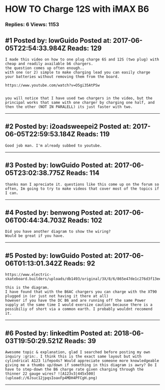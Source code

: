# HOW TO Charge 12S with iMAX B6

### Replies: 6 Views: 1153

## \#1 Posted by: lowGuido Posted at: 2017-06-05T22:54:33.984Z Reads: 129

```
I made this video on how to one plug charge 6S and 12S (two plug) with cheap and readily available b6 chargers.
the question comes up often enough.. 
with one (or 2) simple to make charging lead you can easily charge your batteries without removing them from the board.

https://www.youtube.com/watch?v=O5gi35AtPSw


you will notice that I have used two chargers in the video, but the principal works that same with one charger by charging one half, and then the other (NOT IN PARALELL) its just faster with two.
```

---
## \#2 Posted by: i2oadsweepei2 Posted at: 2017-06-05T22:59:53.184Z Reads: 119

```
Good job man. I'm already subbed to youtube.
```

---
## \#3 Posted by: lowGuido Posted at: 2017-06-05T23:02:38.775Z Reads: 114

```
thanks man I apreciate it. questions like this come up on the forum so often, Im going to try to make videos that cover most of the topics if I can.
```

---
## \#4 Posted by: benwong Posted at: 2017-06-06T00:44:34.703Z Reads: 102

```
Did you have another diagram to show the wiring? 
Would be great if you have.
```

---
## \#5 Posted by: lowGuido Posted at: 2017-06-06T01:13:01.342Z Reads: 92

```
https://www.electric-skateboard.builders/uploads/db1493/original/3X/8/6/865e47de1c276d3f13eede6b9af194274f7b3e0a.jpg

this is the diagram.
I have found that with the B6AC chargers you can charge with the XT90 plugged in (or just not having it there at all)
however if you have the DC B6 and are running off the same Power supply at the same time I would exersize caution because there is a possibiliy of short via a common earth. I probably wouldnt recomend it.
```

---
## \#6 Posted by: linkedtim Posted at: 2018-06-03T19:50:29.521Z Reads: 39

```
Awesome topic & explanation, glad I searched before posting my own inquiry :grin:. I think this is the exact same layout but with cylindrical A123 lifepo4s? Would appreciate someone more knowledgeable giving me a thumbs up/down if something in this diagram is awry? Do I have to step-down the B6 charge rate given charging through the thinner 22 gauge wires? ![A123v3|445x500](upload://6Jsuc12jpqsIoaxFp4MDH4PFCgH.png)
```

---
